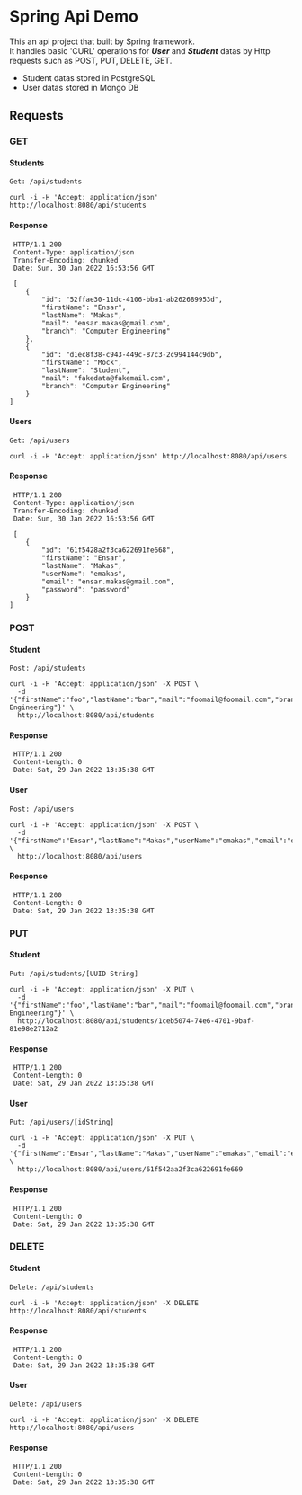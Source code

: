 # Spring Api Demo
This an api project that built by Spring framework.  
It handles basic 'CURL' operations for ***User*** and ***Student*** datas by Http requests such as POST, PUT, DELETE, GET.  
- Student datas stored in PostgreSQL
- User datas stored in Mongo DB

## Requests

### GET

#### Students
`Get: /api/students`

```
curl -i -H 'Accept: application/json' http://localhost:8080/api/students
```
#### Response
```
 HTTP/1.1 200 
 Content-Type: application/json
 Transfer-Encoding: chunked
 Date: Sun, 30 Jan 2022 16:53:56 GMT
 
 [
	{
		"id": "52ffae30-11dc-4106-bba1-ab262689953d",
		"firstName": "Ensar",
		"lastName": "Makas",
		"mail": "ensar.makas@gmail.com",
		"branch": "Computer Engineering"
	},
	{
		"id": "d1ec8f38-c943-449c-87c3-2c994144c9db",
		"firstName": "Mock",
		"lastName": "Student",
		"mail": "fakedata@fakemail.com",
		"branch": "Computer Engineering"
	}
]
```

#### Users
`Get: /api/users`

```
curl -i -H 'Accept: application/json' http://localhost:8080/api/users
```

#### Response

```
 HTTP/1.1 200 
 Content-Type: application/json
 Transfer-Encoding: chunked
 Date: Sun, 30 Jan 2022 16:53:56 GMT
 
 [
	{
		"id": "61f5428a2f3ca622691fe668",
		"firstName": "Ensar",
		"lastName": "Makas",
		"userName": "emakas",
		"email": "ensar.makas@gmail.com",
		"password": "password"
	}
]
```

### POST

#### Student
`Post: /api/students`
```
curl -i -H 'Accept: application/json' -X POST \ 
  -d '{"firstName":"foo","lastName":"bar","mail":"foomail@foomail.com","branch":"Foo Engineering"}' \
  http://localhost:8080/api/students 
```
#### Response
```
 HTTP/1.1 200 
 Content-Length: 0
 Date: Sat, 29 Jan 2022 13:35:38 GMT
```

#### User
`Post: /api/users`
```
curl -i -H 'Accept: application/json' -X POST \ 
  -d '{"firstName":"Ensar","lastName":"Makas","userName":"emakas","email":"ensar.makas@gmail.com","password":"password"}' \
  http://localhost:8080/api/users 
```
#### Response
```
 HTTP/1.1 200 
 Content-Length: 0
 Date: Sat, 29 Jan 2022 13:35:38 GMT
```

### PUT

#### Student
`Put: /api/students/[UUID String]`
```
curl -i -H 'Accept: application/json' -X PUT \ 
  -d '{"firstName":"foo","lastName":"bar","mail":"foomail@foomail.com","branch":"Foo Engineering"}' \
  http://localhost:8080/api/students/1ceb5074-74e6-4701-9baf-81e98e2712a2
  ```
#### Response
```
 HTTP/1.1 200 
 Content-Length: 0
 Date: Sat, 29 Jan 2022 13:35:38 GMT
```

#### User
`Put: /api/users/[idString]`
```
curl -i -H 'Accept: application/json' -X PUT \ 
  -d '{"firstName":"Ensar","lastName":"Makas","userName":"emakas","email":"ensar.makas@gmail.com","password":"password"}' \
  http://localhost:8080/api/users/61f542aa2f3ca622691fe669
```
#### Response
```
 HTTP/1.1 200 
 Content-Length: 0
 Date: Sat, 29 Jan 2022 13:35:38 GMT
```

### DELETE

#### Student
`Delete: /api/students`

```
curl -i -H 'Accept: application/json' -X DELETE http://localhost:8080/api/students
```

#### Response
```
 HTTP/1.1 200 
 Content-Length: 0
 Date: Sat, 29 Jan 2022 13:35:38 GMT
```
#### User
`Delete: /api/users`

```
curl -i -H 'Accept: application/json' -X DELETE http://localhost:8080/api/users
```

#### Response
```
 HTTP/1.1 200 
 Content-Length: 0
 Date: Sat, 29 Jan 2022 13:35:38 GMT
```





